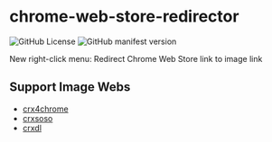 # chrome-web-store-redirector

![GitHub License](https://img.shields.io/github/license/gaojr/chrome-web-store-redirector) ![GitHub manifest version](https://img.shields.io/github/manifest-json/v/gaojr/chrome-web-store-redirector)

New right-click menu: Redirect Chrome Web Store link to image link

## Support Image Webs

- [crx4chrome](https://www.crx4chrome.com/)
- [crxsoso](https://www.crxsoso.com/)
- [crxdl](https://crxdl.com/)
